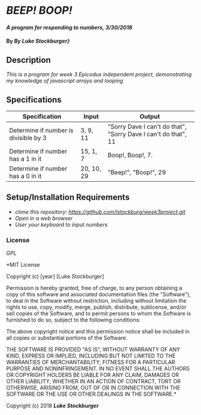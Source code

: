 # _BEEP! BOOP!_

#### _A program for responding to numbers, 3/30/2018_

#### By _**By Luke Stockburger}**_

## Description

_This is a program for week 3 Epicodus independent project, demonstrating my knowledge of javascript arrays and looping_

## Specifications

| Specification | Input | Output |
| --- | --- | --- |
| Determine if number is divisible by 3 | 3, 9, 11 | "Sorry Dave I can't do that", "Sorry Dave I can't do that", 11 |
| Determine if number has a 1 in it | 15, 1, 7 | Boop!, Boop!, 7. |
| Determine if number has a 0 in it | 20, 10, 29 | "Beep!", "Boop!", 29 |

## Setup/Installation Requirements
* _clone this repository: https://github.com/lstockburg/week3project.git_
* _Open in a web browser_
* _User your keyboard to input numbers_

### License

*GPL*

*MIT License

Copyright (c) [year] [Luke Stockburger]

Permission is hereby granted, free of charge, to any person obtaining a copy
of this software and associated documentation files (the "Software"), to deal
in the Software without restriction, including without limitation the rights
to use, copy, modify, merge, publish, distribute, sublicense, and/or sell
copies of the Software, and to permit persons to whom the Software is
furnished to do so, subject to the following conditions:

The above copyright notice and this permission notice shall be included in all
copies or substantial portions of the Software.

THE SOFTWARE IS PROVIDED "AS IS", WITHOUT WARRANTY OF ANY KIND, EXPRESS OR
IMPLIED, INCLUDING BUT NOT LIMITED TO THE WARRANTIES OF MERCHANTABILITY,
FITNESS FOR A PARTICULAR PURPOSE AND NONINFRINGEMENT. IN NO EVENT SHALL THE
AUTHORS OR COPYRIGHT HOLDERS BE LIABLE FOR ANY CLAIM, DAMAGES OR OTHER
LIABILITY, WHETHER IN AN ACTION OF CONTRACT, TORT OR OTHERWISE, ARISING FROM,
OUT OF OR IN CONNECTION WITH THE SOFTWARE OR THE USE OR OTHER DEALINGS IN THE
SOFTWARE.*

Copyright (c) 2018 **_Luke Stockburger_**
